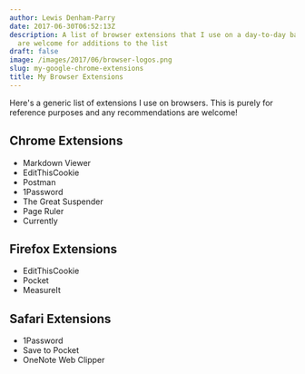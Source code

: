 ```yaml
---
author: Lewis Denham-Parry
date: 2017-06-30T06:52:13Z
description: A list of browser extensions that I use on a day-to-day basis.  Recommendations
  are welcome for additions to the list
draft: false
image: /images/2017/06/browser-logos.png
slug: my-google-chrome-extensions
title: My Browser Extensions
---
```


Here's a generic list of extensions I use on browsers.  This is purely for reference purposes and any recommendations are welcome!

## Chrome Extensions

* Markdown Viewer
* EditThisCookie
* Postman
* 1Password
* The Great Suspender
* Page Ruler
* Currently

## Firefox Extensions

* EditThisCookie
* Pocket
* MeasureIt

## Safari Extensions

* 1Password
* Save to Pocket
* OneNote Web Clipper